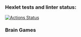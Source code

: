### Hexlet tests and linter status:
[![Actions Status](https://github.com/SabirSimerkhanov01/frontend-project-44/actions/workflows/hexlet-check.yml/badge.svg)](https://github.com/SabirSimerkhanov01/frontend-project-44/actions)

### Brain Games